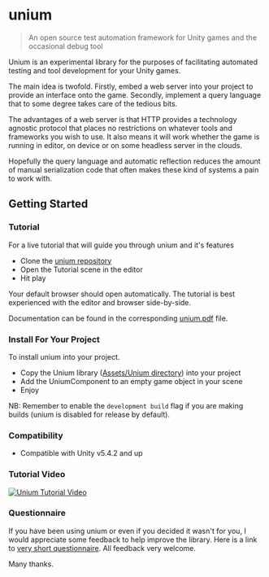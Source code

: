 
# unium
> An open source test automation framework for Unity games and the occasional debug tool

Unium is an experimental library for the purposes of facilitating automated testing and tool development for your Unity games.

The main idea is twofold. Firstly, embed a web server into your project to provide an interface onto the game. Secondly, implement a query language that to some degree takes care of the tedious bits.

The advantages of a web server is that HTTP provides a technology agnostic protocol that places no restrictions on whatever tools and frameworks you wish to use. It also means it will work whether the game is running in editor, on device or on some headless server in the clouds.

Hopefully the query language and automatic reflection reduces the amount of manual serialization code that often makes these kind of systems a pain to work with.


## Getting Started

### Tutorial

For a live tutorial that will guide you through unium and it's features

* Clone the [unium repository](https://github.com/gwaredd/unium/)
* Open the Tutorial scene in the editor
* Hit play

Your default browser should open automatically. The tutorial is best experienced with the editor and browser side-by-side. 

Documentation can be found in the corresponding [unium.pdf](https://github.com/gwaredd/unium/blob/master/unium.pdf) file. 


### Install For Your Project

To install unium into your project.

* Copy the Unium library ([Assets/Unium directory](https://github.com/gwaredd/unium_lib)) into your project
* Add the UniumComponent to an empty game object in your scene
* Enjoy

NB: Remember to enable the `development build` flag if you are making builds (unium is disabled for release by default).


### Compatibility

* Compatible with Unity v5.4.2 and up

### Tutorial Video

[![Unium Tutorial Video](http://img.youtube.com/vi/7mTaPr2oaG4/0.jpg)](http://www.youtube.com/watch?v=7mTaPr2oaG4 "Unium Tutorial Video")

### Questionnaire

If you have been using unium or even if you decided it wasn't for you, I would appreciate some feedback to help improve the library. Here is a link to [very short questionnaire](https://docs.google.com/forms/d/e/1FAIpQLSdZUC9cnz0zXnjjAqPAXpUrOePSsZRZk6hJb32ShBU7gL7HKA/viewform). All feedback very welcome.

Many thanks.

